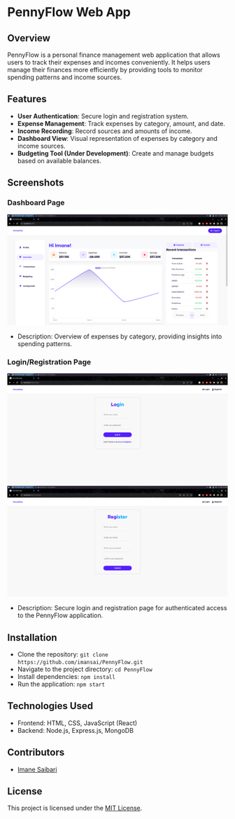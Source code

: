 # PennyFlow Web App

## Overview
PennyFlow is a personal finance management web application that allows users to track their expenses and incomes conveniently. It helps users manage their finances more efficiently by providing tools to monitor spending patterns and income sources.

## Features
- **User Authentication**: Secure login and registration system.
- **Expense Management**: Track expenses by category, amount, and date.
- **Income Recording**: Record sources and amounts of income.
- **Dashboard View**: Visual representation of expenses by category and income sources.
- **Budgeting Tool (Under Development)**: Create and manage budgets based on available balances.

## Screenshots
### Dashboard Page
![Dashboard](./frontend//public/Dashboard2.png)
- Description: Overview of expenses by category, providing insights into spending patterns.

### Login/Registration Page
![Login](./frontend/public/login.png)
![Register](./frontend/public/Register.png)
- Description: Secure login and registration page for authenticated access to the PennyFlow application.

## Installation
- Clone the repository: `git clone https://github.com/imansai/PennyFlow.git`
- Navigate to the project directory: `cd PennyFlow`
- Install dependencies: `npm install`
- Run the application: `npm start`

## Technologies Used
- Frontend: HTML, CSS, JavaScript (React)
- Backend: Node.js, Express.js, MongoDB

## Contributors
- [Imane Saibari](https://github.com/imansai)

## License
This project is licensed under the [MIT License](./LICENSE).
